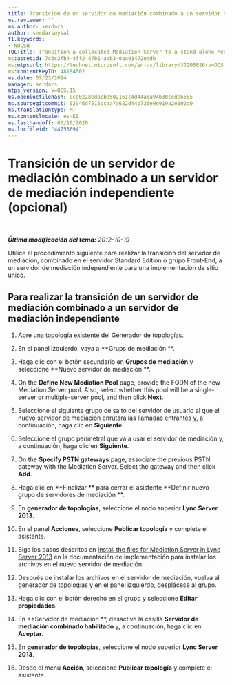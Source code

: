 ```yaml
---
title: Transición de un servidor de mediación combinado a un servidor de mediación independiente (opcional)
ms.reviewer: ''
ms.author: serdars
author: serdarsoysal
f1.keywords:
- NOCSH
TOCTitle: Transition a collocated Mediation Server to a stand-alone Mediation Server (optional)
ms:assetid: 7c3c2fb4-4ff2-47b1-aab3-0aa91472eadb
ms:mtpsurl: https://technet.microsoft.com/en-us/library/JJ205026(v=OCS.15)
ms:contentKeyID: 48184602
ms.date: 07/23/2014
manager: serdars
mtps_version: v=OCS.15
ms.openlocfilehash: 0ce0228edacba502161c4d44a6a94b38cede6655
ms.sourcegitcommit: 62946d7515ccaa7a622d44b736e9e919a2e102d0
ms.translationtype: MT
ms.contentlocale: es-ES
ms.lasthandoff: 06/16/2020
ms.locfileid: "44755694"
---
```

<div data-xmlns="http://www.w3.org/1999/xhtml">

<div class="topic" data-xmlns="http://www.w3.org/1999/xhtml" data-msxsl="urn:schemas-microsoft-com:xslt" data-cs="https://msdn.microsoft.com/">

<div data-asp="https://msdn2.microsoft.com/asp">

# <a name="transition-a-collocated-mediation-server-to-a-stand-alone-mediation-server-optional"></a>Transición de un servidor de mediación combinado a un servidor de mediación independiente (opcional)

</div>

<div id="mainSection">

<div id="mainBody">

<span> </span>

_**Última modificación del tema:** 2012-10-19_

Utilice el procedimiento siguiente para realizar la transición del servidor de mediación, combinado en el servidor Standard Edition o grupo Front-End, a un servidor de mediación independiente para una implementación de sitio único.

<div>

## <a name="to-transition-a-collocated-mediation-server-to-a-stand-alone-mediation-server"></a>Para realizar la transición de un servidor de mediación combinado a un servidor de mediación independiente

1.  Abre una topología existente del Generador de topologías.

2.  En el panel izquierdo, vaya a **Grups de mediación  **.

3.  Haga clic con el botón secundario en **Grupos de mediación**    y seleccione **Nuevo servidor de mediación  **.

4.  On the **Define New Mediation Pool** page, provide the FQDN of the new Mediation Server pool. Also, select whether this pool will be a single-server or multiple-server pool, and then click **Next**.

5.  Seleccione el siguiente grupo de salto del servidor de usuario al que el nuevo servidor de mediación enrutará las llamadas entrantes y, a continuación, haga clic en **Siguiente**.

6.  Seleccione el grupo perimetral que va a usar el servidor de mediación y, a continuación, haga clic en **Siguiente**.

7.  On the **Specify PSTN gateways** page, associate the previous PSTN gateway with the Mediation Server. Select the gateway and then click **Add**.

8.  Haga clic en **Finalizar ** para cerrar el asistente **Definir nuevo grupo de servidores de mediación  **.

9.  En **generador de topologías**, seleccione el nodo superior **Lync Server 2013**.

10. En el panel **Acciones**, seleccione **Publicar topología** y complete el asistente.

11. Siga los pasos descritos en [Install the files for Mediation Server in Lync Server 2013](lync-server-2013-install-the-files-for-mediation-server.md) en la documentación de implementación para instalar los archivos en el nuevo servidor de mediación.

12. Después de instalar los archivos en el servidor de mediación, vuelva al generador de topologías y en el panel izquierdo, desplácese al grupo.

13. Haga clic con el botón derecho en el grupo y seleccione **Editar propiedades**.

14. En    **Servidor de mediación  **, desactive la casilla **Servidor de mediación combinado habilitado** y, a continuación, haga clic en **Aceptar**.

15. En **generador de topologías**, seleccione el nodo superior **Lync Server 2013**.

16. Desde el menú **Acción**, seleccione **Publicar topología** y complete el asistente.

</div>

</div>

<span> </span>

</div>

</div>

</div>

